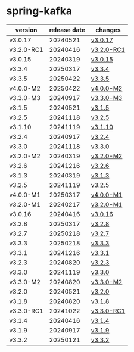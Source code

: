 # spring-kafka	


|version|release date|changes|
|---|---|---|
|v3.0.17|20240521|[v3.0.17](./v3.0.17-20240521.md)|
|v3.2.0-RC1|20240416|[v3.2.0-RC1](./v3.2.0-RC1-20240416.md)|
|v3.0.15|20240319|[v3.0.15](./v3.0.15-20240319.md)|
|v3.3.4|20250317|[v3.3.4](./v3.3.4-20250317.md)|
|v3.3.5|20250422|[v3.3.5](./v3.3.5-20250422.md)|
|v4.0.0-M2|20250422|[v4.0.0-M2](./v4.0.0-M2-20250422.md)|
|v3.3.0-M3|20240917|[v3.3.0-M3](./v3.3.0-M3-20240917.md)|
|v3.1.5|20240521|[v3.1.5](./v3.1.5-20240521.md)|
|v3.2.5|20241118|[v3.2.5](./v3.2.5-20241118.md)|
|v3.1.10|20241119|[v3.1.10](./v3.1.10-20241119.md)|
|v3.2.4|20240917|[v3.2.4](./v3.2.4-20240917.md)|
|v3.3.0|20241118|[v3.3.0](./v3.3.0-20241118.md)|
|v3.2.0-M2|20240319|[v3.2.0-M2](./v3.2.0-M2-20240319.md)|
|v3.2.6|20241216|[v3.2.6](./v3.2.6-20241216.md)|
|v3.1.3|20240319|[v3.1.3](./v3.1.3-20240319.md)|
|v3.2.5|20241119|[v3.2.5](./v3.2.5-20241119.md)|
|v4.0.0-M1|20250317|[v4.0.0-M1](./v4.0.0-M1-20250317.md)|
|v3.2.0-M1|20240217|[v3.2.0-M1](./v3.2.0-M1-20240217.md)|
|v3.0.16|20240416|[v3.0.16](./v3.0.16-20240416.md)|
|v3.2.8|20250317|[v3.2.8](./v3.2.8-20250317.md)|
|v3.2.7|20250218|[v3.2.7](./v3.2.7-20250218.md)|
|v3.3.3|20250218|[v3.3.3](./v3.3.3-20250218.md)|
|v3.3.1|20241216|[v3.3.1](./v3.3.1-20241216.md)|
|v3.2.3|20240820|[v3.2.3](./v3.2.3-20240820.md)|
|v3.3.0|20241119|[v3.3.0](./v3.3.0-20241119.md)|
|v3.3.0-M2|20240820|[v3.3.0-M2](./v3.3.0-M2-20240820.md)|
|v3.2.0|20240521|[v3.2.0](./v3.2.0-20240521.md)|
|v3.1.8|20240820|[v3.1.8](./v3.1.8-20240820.md)|
|v3.3.0-RC1|20241022|[v3.3.0-RC1](./v3.3.0-RC1-20241022.md)|
|v3.1.4|20240416|[v3.1.4](./v3.1.4-20240416.md)|
|v3.1.9|20240917|[v3.1.9](./v3.1.9-20240917.md)|
|v3.3.2|20250121|[v3.3.2](./v3.3.2-20250121.md)|
